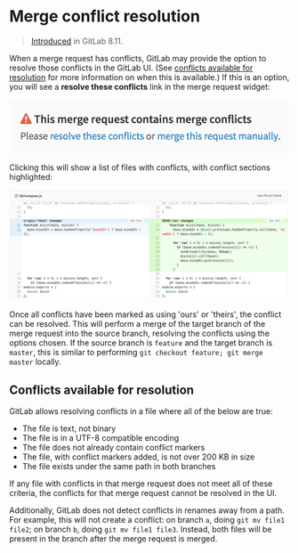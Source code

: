 # Merge conflict resolution

> [Introduced][ce-5479] in GitLab 8.11.

When a merge request has conflicts, GitLab may provide the option to resolve
those conflicts in the GitLab UI. (See
[conflicts available for resolution](#conflicts-available-for-resolution) for
more information on when this is available.) If this is an option, you will see
a **resolve these conflicts** link in the merge request widget:

![Merge request widget](img/merge_request_widget.png)

Clicking this will show a list of files with conflicts, with conflict sections
highlighted:

![Conflict section](img/conflict_section.png)

Once all conflicts have been marked as using 'ours' or 'theirs', the conflict
can be resolved. This will perform a merge of the target branch of the merge
request into the source branch, resolving the conflicts using the options
chosen. If the source branch is `feature` and the target branch is `master`,
this is similar to performing `git checkout feature; git merge master` locally.

## Conflicts available for resolution

GitLab allows resolving conflicts in a file where all of the below are true:

- The file is text, not binary
- The file is in a UTF-8 compatible encoding
- The file does not already contain conflict markers
- The file, with conflict markers added, is not over 200 KB in size
- The file exists under the same path in both branches

If any file with conflicts in that merge request does not meet all of these
criteria, the conflicts for that merge request cannot be resolved in the UI.

Additionally, GitLab does not detect conflicts in renames away from a path. For
example, this will not create a conflict: on branch `a`, doing `git mv file1
file2`; on branch `b`, doing `git mv file1 file3`. Instead, both files will be
present in the branch after the merge request is merged.

[ce-5479]: https://gitlab.com/gitlab-org/gitlab-ce/merge_requests/5479
